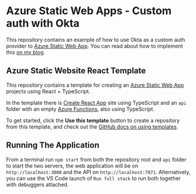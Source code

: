 # Azure Static Web Apps - Custom auth with Okta

This repository contains an example of how to use Okta as a custom auth provider to [Azure Static Web App](https://docs.microsoft.com/azure/static-web-apps/?WT.mc_id=javascript-28109-aapowell). You can read about how to implement this [on my blog](https://www.aaron-powell.com/posts/2021-05-13-using-okta-with-static-web-apps/).

## Azure Static Website React Template

This repository contains a template for creating an [Azure Static Web App](https://docs.microsoft.com/azure/static-web-apps/?WT.mc_id=javascript-28109-aapowell) projects using React + TypeScript.

In the template there is [Create React App](https://create-react-app.dev) site using TypeScript and an `api` folder with an empty [Azure Functions](https://docs.microsoft.com/azure/functions/?WT.mc_id=javascript-28109-aapowell), also using TypeScript.

To get started, click the **Use this template** button to create a repository from this template, and check out the [GitHub docs on using templates](https://docs.github.com/en/github/creating-cloning-and-archiving-repositories/creating-a-repository-from-a-template).

## Running The Application

From a terminal run `npm start` from both the repository root and `api` folder to start the two servers, the web application will be on `http://localhost:3000` and the API on `http://localhost:7071`. Alternatively, you can use the VS Code launch of `Run full stack` to run both together with debuggers attached.
